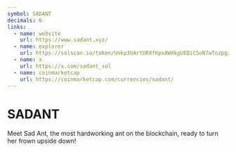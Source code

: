 ```yaml
---
symbol: SADANT
decimals: 6
links:
  - name: website
    url: https://www.sadant.xyz/
  - name: explorer
    url: https://solscan.io/token/Unkp3UArtURXfKpxAWXkgUEDiC5uN7wTozpgzjipump
  - name: x
    url: https://x.com/sadant_sol
  - name: coinmarketcap
    url: https://coinmarketcap.com/currencies/sadant/
---
```


# SADANT

Meet Sad Ant, the most hardworking ant on the blockchain, ready to turn her frown upside down!

